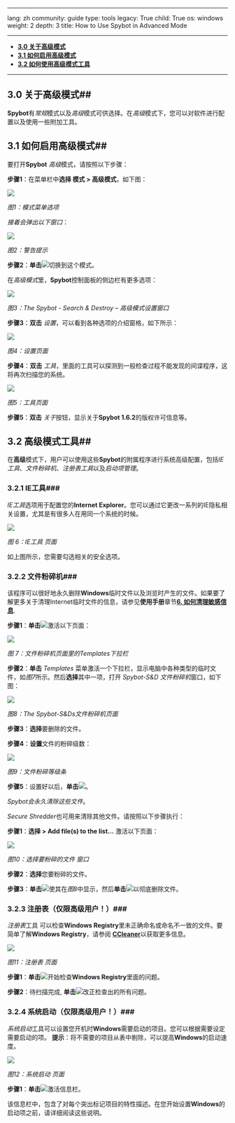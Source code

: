 

---

lang: zh
community: guide
type: tools
legacy: True
child: True
os: windows
weight: 2
depth: 3
title: How to Use Spybot in Advanced Mode

---

- [**3.0 关于高级模式**](#3.0)
- [**3.1 如何启用高级模式**](#3.1)
- [**3.2 如何使用高级模式工具**](#3.2)

-------

<a name="3.0"></a>
## 3.0 关于高级模式##

**Spybot**有*常规*模式以及*高级*模式可供选择。在*高级*模式下，您可以对软件进行配置以及使用一些附加工具。

<a name="3.1"></a>
## 3.1 如何启用高级模式## 

要打开**Spybot** *高级*模式，请按照以下步骤：
 
**步骤1**：在菜单栏中**选择 模式 > 高级模式**，如下图：

![](/sbox/screen/spybot-zh/51.png)

*图1：模式菜单选项*

*接着会弹出以下窗口*：

![](/sbox/screen/spybot-zh/52.png)

*图2：警告提示*

**步骤2**：**单击**![](/sbox/screen/spybot-zh/49.png)切换到这个模式。

在*高级模式*里，**Spybot**控制面板的侧边栏有更多选项：

![](/sbox/screen/spybot-zh/53.png)

*图3：The Spybot - Search & Destroy – 高级模式设置窗口*

**步骤3**：**双击** *设置*，可以看到各种选项的介绍窗格，如下所示：

![](/sbox/screen/spybot-zh/54.png)

*图4：设置页面*

**步骤4**：**双击** *工具*，里面的工具可以探测到一般检查过程不能发现的间谍程序，这将再次扫描您的系统。

![](/sbox/screen/spybot-zh/55.png)

*图5：工具页面*

**步骤5**：**双击** *关于*按钮，显示关于**Spybot 1.6.2**的版权许可信息等。

<a name="3.2"></a>
## 3.2 高级模式工具##

在**高级**模式下，用户可以使用这些**Spybot**的附属程序进行系统高级配置，包括*IE工具*、*文件粉碎机*、*注册表工具*以及*启动项管理*。

### 3.2.1 IE工具###

*IE工具*选项用于配置您的**Internet Explorer**。您可以通过它更改一系列的IE隐私相关设置，尤其是有很多人在用同一个系统的时候。

![](/sbox/screen/spybot-zh/56.png)

*图 6：IE工具 页面* 

如上图所示，您需要勾选相关的安全选项。

### 3.2.2 文件粉碎机###

该程序可以很好地永久删除**Windows**临时文件以及浏览时产生的文件。如果要了解更多关于清理Internet临时文件的信息，请参见**使用手册**章节[**6. 如何清理敏感信息**](/chapter-6).

**步骤1**：**单击**![](/sbox/screen/spybot-zh/57.png)激活以下页面：

![](/sbox/screen/spybot-zh/58.png)

*图 7：文件粉碎机页面里的Templates下拉栏*

**步骤2**：**单击** *Templates* 菜单激活一个下拉栏，显示电脑中各种类型的临时文件，如*图7*所示。然后**选择**其中一项，打开 *Spybot-S&D 文件粉碎机*窗口，如下图：

![](/sbox/screen/spybot-zh/59.png)

*图8：The Spybot-S&Ds文件粉碎机页面*

**步骤3**：**选择**要删除的文件。

**步骤4**：**设置**文件的粉碎级数：

![](/sbox/screen/spybot-zh/60.png)

*图9：文件粉碎等级条*

**步骤5**：设置好以后，**单击**![](/sbox/screen/spybot-zh/61.png)。

*Spybot会永久清除这些文件*。

*Secure Shredder*也可用来清除其他文件。请按照以下步骤执行：

**步骤1**：**选择 > Add file(s) to the list...** 激活以下页面：

![](/sbox/screen/spybot-zh/65.png)

*图10：选择要粉碎的文件 窗口*

**步骤2**：**选择**您要粉碎的文件。

**步骤3**：**单击**![](/sbox/screen/spybot-zh/66.png)使其在*图8*中显示，然后**单击**![](/sbox/screen/spybot-zh/61.png)以彻底删除文件。

### 3.2.3 注册表（仅限高级用户！）###

*注册表*工具 可以检查**Windows Registry**里未正确命名或命名不一致的文件。要简单了解**Windows Registry**，请参阅  [**CCleaner**](//securityinabox.org/en/ccleaner_windowsregistry#4.0)以获取更多信息。

![](/sbox/screen/spybot-zh/62.png)

*图11：注册表 页面*

**步骤1**：**单击**![](/sbox/screen/spybot-zh/63.png)开始检查**Windows Registry**里面的问题。

**步骤2**：待扫描完成, **单击**![](/sbox/screen/spybot-zh/41.png)改正检查出的所有问题。

### 3.2.4 系统启动（仅限高级用户！）###

*系统启动*工具可以设置您开机时**Windows**需要启动的项目。您可以根据需要设定需要启动的项。
**提示**：将不需要的项目从表中剔除，可以提高**Windows**的启动速度。

![](/sbox/screen/spybot-zh/64.png)

*图12：系统启动 页面*

**步骤1**：**单击**![](/sbox/screen/spybot-zh/39.png)激活信息栏。

该信息栏中，包含了对每个突出标记项目的特性描述。在您开始设置**Windows**的启动项之前，请详细阅读这些说明。


